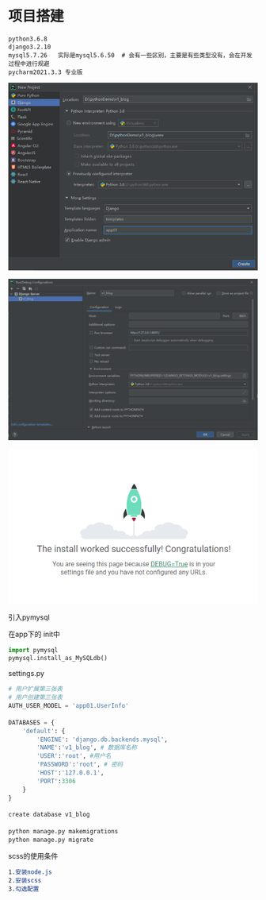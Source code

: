 # 项目搭建

```
python3.6.8
django3.2.10
mysql5.7.26   实际是mysql5.6.50  # 会有一些区别，主要是有些类型没有，会在开发过程中进行规避
pycharm2021.3.3 专业版
```





![1654415096151](img/1654415096151.png)

![1654415540047](img/1654415540047.png)

![1654415548452](img/1654415548452.png)

引入pymysql

在app下的 init中

```python
import pymysql 
pymysql.install_as_MySQLdb()
```



settings.py

```python
# 用户扩展第三张表
# 用户创建第三张表
AUTH_USER_MODEL = 'app01.UserInfo'

DATABASES = {
    'default': {
        'ENGINE': 'django.db.backends.mysql',
        'NAME':'v1_blog', # 数据库名称
        'USER':'root', #用户名
        'PASSWORD':'root', # 密码
        'HOST':'127.0.0.1',
        'PORT':3306
    }
}

create database v1_blog

python manage.py makemigrations
python manage.py migrate      
```



scss的使用条件

```scss
1.安装node.js
2.安装scss
3.勾选配置
```

















